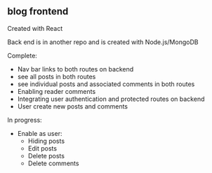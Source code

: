 ## blog frontend

Created with React

Back end is in another repo and is created with Node.js/MongoDB 

Complete: 
- Nav bar links to both routes on backend
- see all posts in both routes
- see individual posts and associated comments in both routes
- Enabling reader comments
- Integrating user authentication and protected routes on backend
- User create new posts and comments

In progress:
- Enable as user:
    - Hiding posts
    - Edit posts
    - Delete posts
    - Delete comments
